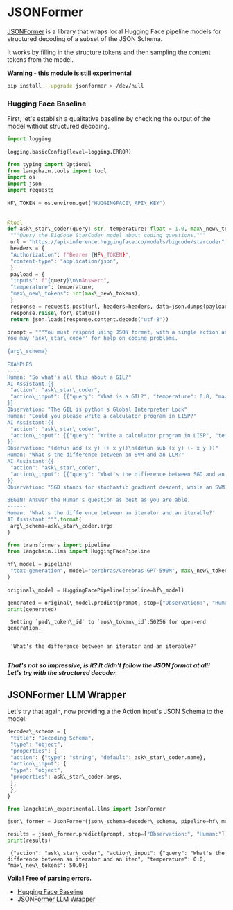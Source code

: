 # JSONFormer

[JSONFormer](https://github.com/1rgs/jsonformer) is a library that wraps local Hugging Face pipeline models for structured decoding of a subset of the JSON Schema.

It works by filling in the structure tokens and then sampling the content tokens from the model.

**Warning - this module is still experimental**

```bash
pip install --upgrade jsonformer > /dev/null  

```

### Hugging Face Baseline[​](#hugging-face-baseline "Direct link to Hugging Face Baseline")

First, let's establish a qualitative baseline by checking the output of the model without structured decoding.

```python
import logging  
  
logging.basicConfig(level=logging.ERROR)  

```

```python
from typing import Optional  
from langchain.tools import tool  
import os  
import json  
import requests  
  
HF\_TOKEN = os.environ.get("HUGGINGFACE\_API\_KEY")  
  
  
@tool  
def ask\_star\_coder(query: str, temperature: float = 1.0, max\_new\_tokens: float = 250):  
 """Query the BigCode StarCoder model about coding questions."""  
 url = "https://api-inference.huggingface.co/models/bigcode/starcoder"  
 headers = {  
 "Authorization": f"Bearer {HF\_TOKEN}",  
 "content-type": "application/json",  
 }  
 payload = {  
 "inputs": f"{query}\n\nAnswer:",  
 "temperature": temperature,  
 "max\_new\_tokens": int(max\_new\_tokens),  
 }  
 response = requests.post(url, headers=headers, data=json.dumps(payload))  
 response.raise\_for\_status()  
 return json.loads(response.content.decode("utf-8"))  

```

```python
prompt = """You must respond using JSON format, with a single action and single action input.  
You may 'ask\_star\_coder' for help on coding problems.  
  
{arg\_schema}  
  
EXAMPLES  
----  
Human: "So what's all this about a GIL?"  
AI Assistant:{{  
 "action": "ask\_star\_coder",  
 "action\_input": {{"query": "What is a GIL?", "temperature": 0.0, "max\_new\_tokens": 100}}"  
}}  
Observation: "The GIL is python's Global Interpreter Lock"  
Human: "Could you please write a calculator program in LISP?"  
AI Assistant:{{  
 "action": "ask\_star\_coder",  
 "action\_input": {{"query": "Write a calculator program in LISP", "temperature": 0.0, "max\_new\_tokens": 250}}  
}}  
Observation: "(defun add (x y) (+ x y))\n(defun sub (x y) (- x y ))"  
Human: "What's the difference between an SVM and an LLM?"  
AI Assistant:{{  
 "action": "ask\_star\_coder",  
 "action\_input": {{"query": "What's the difference between SGD and an SVM?", "temperature": 1.0, "max\_new\_tokens": 250}}  
}}  
Observation: "SGD stands for stochastic gradient descent, while an SVM is a Support Vector Machine."  
  
BEGIN! Answer the Human's question as best as you are able.  
------  
Human: 'What's the difference between an iterator and an iterable?'  
AI Assistant:""".format(  
 arg\_schema=ask\_star\_coder.args  
)  

```

```python
from transformers import pipeline  
from langchain.llms import HuggingFacePipeline  
  
hf\_model = pipeline(  
 "text-generation", model="cerebras/Cerebras-GPT-590M", max\_new\_tokens=200  
)  
  
original\_model = HuggingFacePipeline(pipeline=hf\_model)  
  
generated = original\_model.predict(prompt, stop=["Observation:", "Human:"])  
print(generated)  

```

```text
 Setting `pad\_token\_id` to `eos\_token\_id`:50256 for open-end generation.  
  
  
 'What's the difference between an iterator and an iterable?'  
   

```

***That's not so impressive, is it? It didn't follow the JSON format at all! Let's try with the structured decoder.***

## JSONFormer LLM Wrapper[​](#jsonformer-llm-wrapper "Direct link to JSONFormer LLM Wrapper")

Let's try that again, now providing a the Action input's JSON Schema to the model.

```python
decoder\_schema = {  
 "title": "Decoding Schema",  
 "type": "object",  
 "properties": {  
 "action": {"type": "string", "default": ask\_star\_coder.name},  
 "action\_input": {  
 "type": "object",  
 "properties": ask\_star\_coder.args,  
 },  
 },  
}  

```

```python
from langchain\_experimental.llms import JsonFormer  
  
json\_former = JsonFormer(json\_schema=decoder\_schema, pipeline=hf\_model)  

```

```python
results = json\_former.predict(prompt, stop=["Observation:", "Human:"])  
print(results)  

```

```text
 {"action": "ask\_star\_coder", "action\_input": {"query": "What's the difference between an iterator and an iter", "temperature": 0.0, "max\_new\_tokens": 50.0}}  

```

**Voila! Free of parsing errors.**

- [Hugging Face Baseline](#hugging-face-baseline)
- [JSONFormer LLM Wrapper](#jsonformer-llm-wrapper)
